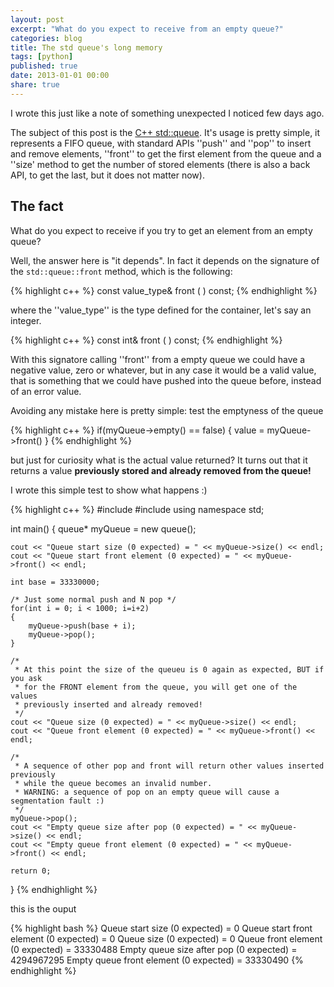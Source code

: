 ```yaml
---
layout: post
excerpt: "What do you expect to receive from an empty queue?"
categories: blog
title: The std queue's long memory
tags: [python]
published: true
date: 2013-01-01 00:00
share: true
---
```



I wrote this just like a note of something unexpected I noticed few days ago.

The subject of this post is the [C++ std::queue](http://www.cplusplus.com/reference/queue/queue/). It's usage is pretty simple, it represents a FIFO queue, with standard APIs ''push'' and ''pop'' to insert and remove elements, ''front'' to get the first element from the queue and a ''size' method to get the number of stored elements (there is also a back API, to get the last, but it does not matter now).

The fact
--------

What do you expect to receive if you try to get an element from an empty queue?

Well, the answer here is "it depends". In fact it depends on the signature of the `std::queue::front` method, which is the following:

{% highlight c++ %}
const value_type& front ( ) const;
{% endhighlight %}

where the ''value_type'' is the type defined for the container, let's say an integer.

{% highlight c++ %}
const int& front ( ) const;
{% endhighlight %}

With this signatore calling ''front'' from a empty queue we could have a negative value, zero or whatever, but in any case it would be a valid value, that is something that we could have pushed into the queue before, instead of an error value.

Avoiding any mistake here is pretty simple: test the emptyness of the queue

{% highlight c++ %}
if(myQueue->empty() == false)
{
    value = myQueue->front()
}
{% endhighlight %}

but just for curiosity what is the actual value returned? It turns out that it returns a value __previously stored and already removed from the queue!__

I wrote this simple test to show what happens :)

{% highlight c++ %}
#include <iostream>
#include <queue>
using namespace std;

int main()
{
    queue<int>* myQueue = new queue<int>();

    cout << "Queue start size (0 expected) = " << myQueue->size() << endl;
    cout << "Queue start front element (0 expected) = " << myQueue->front() << endl;

    int base = 33330000;

    /* Just some normal push and N pop */
    for(int i = 0; i < 1000; i=i+2)
    {
        myQueue->push(base + i);
        myQueue->pop();
    }

    /*
     * At this point the size of the queueu is 0 again as expected, BUT if you ask
     * for the FRONT element from the queue, you will get one of the values
     * previously inserted and already removed!
     */
    cout << "Queue size (0 expected) = " << myQueue->size() << endl;
    cout << "Queue front element (0 expected) = " << myQueue->front() << endl;

    /*
     * A sequence of other pop and front will return other values inserted previously
     * while the queue becomes an invalid number.
     * WARNING: a sequence of pop on an empty queue will cause a segmentation fault :)
     */
    myQueue->pop();
    cout << "Empty queue size after pop (0 expected) = " << myQueue->size() << endl;
    cout << "Empty queue front element (0 expected) = " << myQueue->front() << endl;

    return 0;
}
{% endhighlight %}

this is the ouput

{% highlight bash %}
Queue start size (0 expected) = 0
Queue start front element (0 expected) = 0
Queue size (0 expected) = 0
Queue front element (0 expected) = 33330488
Empty queue size after pop (0 expected) = 4294967295
Empty queue front element (0 expected) = 33330490
{% endhighlight %}

